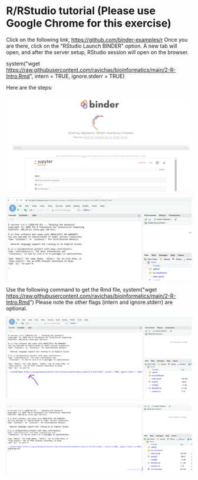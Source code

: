 # R/RStudio tutorial (Please use Google Chrome for this exercise)
Click on the following link, https://github.com/binder-examples/r
Once you are there, click on the "RStudio Launch BINDER" option. A new tab will open, and after the server setup, RStudio session will open on the browser. 

system("wget https://raw.githubusercontent.com/ravichas/bioinformatics/main/2-R-Intro.Rmd", intern = TRUE, ignore.stderr = TRUE)

Here are the steps: 

 ![Go to binder-examples link](Img/RStudioBinderLaunch1.png)
 
 ![Go to binder-examples link](Img/RStudioBinderLaunch2.png)
 
 Use the following command to get the Rmd file, 
 system("wget https://raw.githubusercontent.com/ravichas/bioinformatics/main/2-R-Intro.Rmd")
 Please note the other flags (intern and ignore.stderr) are optional.
 
 ![Go to binder-examples link](Img/RStudioBinderLaunch3.png)
 
 ![Go to binder-examples link](Img/RStudioBinderLaunch4.png)
 

